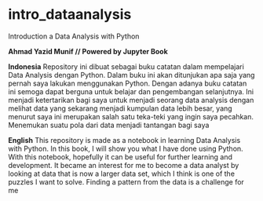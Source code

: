 # intro_dataanalysis
Introduction a Data Analysis with Python

**Ahmad Yazid Munif // Powered by Jupyter Book**

__Indonesia__
Repository ini dibuat sebagai buku catatan dalam mempelajari Data Analysis dengan Python. Dalam buku ini akan ditunjukan apa saja yang pernah saya lakukan menggunakan Python.
Dengan adanya buku catatan ini semoga dapat berguna untuk belajar dan pengembangan selanjutnya. 
Ini menjadi ketertarikan bagi saya untuk menjadi seorang data analysis dengan melihat data yang sekarang menjadi kumpulan data lebih besar, yang menurut saya ini merupakan salah satu teka-teki yang ingin saya pecahkan.
Menemukan suatu pola dari data menjadi tantangan bagi saya

__English__
This repository is made as a notebook in learning Data Analysis with Python. In this book, I will show you what I have done using Python.
With this notebook, hopefully it can be useful for further learning and development. 
It became an interest for me to become a data analyst by looking at data that is now a larger data set, which I think is one of the puzzles I want to solve.
Finding a pattern from the data is a challenge for me
